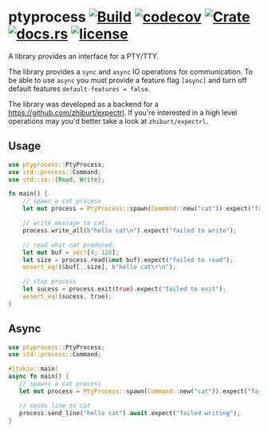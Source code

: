 # ptyprocess [![Build](https://github.com/zhiburt/ptyprocess/actions/workflows/ci.yml/badge.svg)](https://github.com/zhiburt/ptyprocess/actions/workflows/ci.yml) [![codecov](https://codecov.io/gh/zhiburt/ptyprocess/branch/main/graph/badge.svg?token=QBQLAT904B)](https://codecov.io/gh/zhiburt/ptyprocess) [![Crate](https://img.shields.io/crates/v/ptyprocess)](https://crates.io/crates/ptyprocess) [![docs.rs](https://img.shields.io/docsrs/ptyprocess?color=blue)](https://docs.rs/ptyprocess/0.1.0/ptyprocess/) [![license](https://img.shields.io/github/license/zhiburt/ptyprocess)](./LICENSE.txt)

A library provides an interface for a PTY/TTY.

The library provides a `sync` and `async` IO operations for communication.
To be able to use `async` you must provide a feature flag `[async]`
and turn off default features `default-features = false`.

The library was developed as a backend for a https://github.com/zhiburt/expectrl.
If you're interested in a high level operations may you'd better take a look at `zhiburt/expectrl`.

## Usage

```rust
use ptyprocess::PtyProcess;
use std::process::Command;
use std::io::{Read, Write};

fn main() {
    // spawn a cat process
    let mut process = PtyProcess::spawn(Command::new("cat")).expect("failed to spawn a process");

    // write message to cat.
    process.write_all(b"hello cat\n").expect("failed to write");

    // read what cat produced.
    let mut buf = vec![0; 128];
    let size = process.read(&mut buf).expect("failed to read");
    assert_eq!(&buf[..size], b"hello cat\r\n");

    // stop process
    let sucess = process.exit(true).expect("failed to exit");
    assert_eq!(sucess, true);
}
```

 ## Async

 ```rust
 use ptyprocess::PtyProcess;
 use std::process::Command;

#[tokio::main]
async fn main() {
    // spawns a cat process
    let mut process = PtyProcess::spawn(Command::new("cat")).expect("failed to spawn a process");

    // sends line to cat
    process.send_line("hello cat").await.expect("failed writing");
}
```

